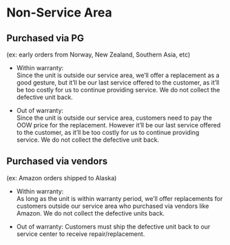 # Non-Service Area
## Purchased via PG 
(ex: early orders from Norway, New Zealand, Southern Asia, etc)

-   Within warranty:  
    Since the unit is outside our service area, we’ll offer a replacement as a good gesture, but it’ll be our last service offered to the customer, as it’ll be too costly for us to continue providing service. We do not collect the defective unit back. 

-   Out of warranty:  
    Since the unit is outside our service area, customers need to pay the OOW price for the replacement. However it’ll be our last service offered to the customer, as it’ll be too costly for us to continue providing service. We do not collect the defective unit back. 

## Purchased via vendors 
(ex: Amazon orders shipped to Alaska)

-   Within warranty:  
    As long as the unit is within warranty period, we’ll offer replacements for customers outside our service area who purchased via vendors like Amazon. We do not collect the defective units back. 

-   Out of warranty:
	Customers must ship the defective unit back to our service center to receive repair/replacement.